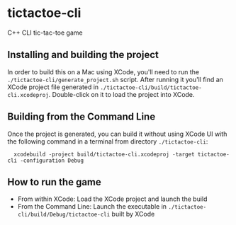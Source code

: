 # tictactoe-cli
C++ CLI tic-tac-toe game

## Installing and building the project
In order to build this on a Mac using XCode, you'll need to run the `./tictactoe-cli/generate_project.sh` script. After running it you'll find an XCode project file generated in `./tictactoe-cli/build/tictactoe-cli.xcodeproj`. Double-click on it to load the project into XCode.

## Building from the Command Line
Once the project is generated, you can build it without using XCode UI with the following command in a terminal from directory `./tictactoe-cli`:
```
  xcodebuild -project build/tictactoe-cli.xcodeproj -target tictactoe-cli -configuration Debug
```

## How to run the game
- From within XCode: Load the XCode project and launch the build
- From the Command Line: Launch the executable in `./tictactoe-cli/build/Debug/tictactoe-cli` built by XCode
